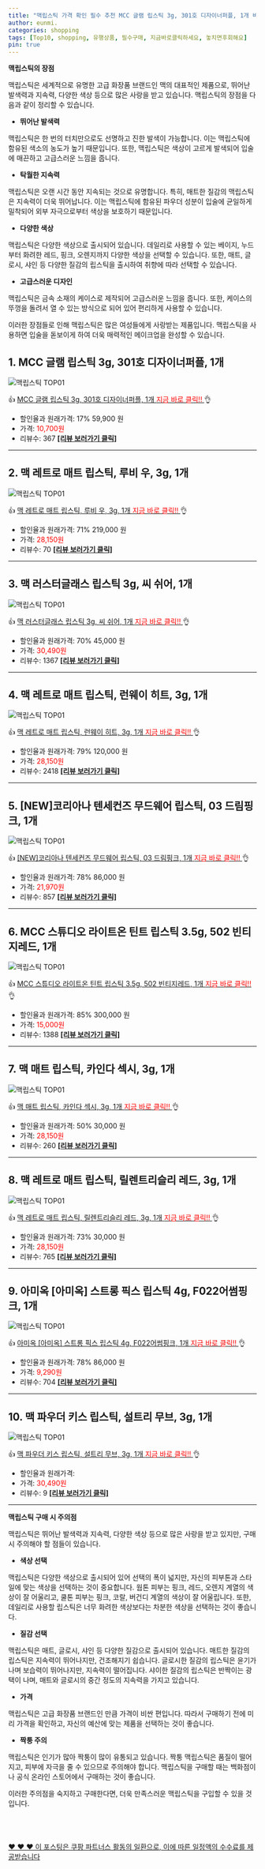 ```yaml
---
title: "맥립스틱 가격 확인 필수 추천 MCC 글램 립스틱 3g, 301호 디자이너퍼플, 1개 비교 장점 구매가이드"
author: eunmi.
categories: shopping
tags: [Top10, shopping, 유행상품, 필수구매, 지금바로클릭하세요, 놓치면후회해요]
pin: true
---
```

**맥립스틱의 장점**

맥립스틱은 세계적으로 유명한 고급 화장품 브랜드인 맥의 대표적인 제품으로, 뛰어난 발색력과 지속력, 다양한 색상 등으로 많은 사랑을 받고 있습니다. 맥립스틱의 장점을 다음과 같이 정리할 수 있습니다.

* **뛰어난 발색력**

맥립스틱은 한 번의 터치만으로도 선명하고 진한 발색이 가능합니다. 이는 맥립스틱에 함유된 색소의 농도가 높기 때문입니다. 또한, 맥립스틱은 색상이 고르게 발색되어 입술에 매끈하고 고급스러운 느낌을 줍니다.

* **탁월한 지속력**

맥립스틱은 오랜 시간 동안 지속되는 것으로 유명합니다. 특히, 매트한 질감의 맥립스틱은 지속력이 더욱 뛰어납니다. 이는 맥립스틱에 함유된 파우더 성분이 입술에 균일하게 밀착되어 외부 자극으로부터 색상을 보호하기 때문입니다.

* **다양한 색상**

맥립스틱은 다양한 색상으로 출시되어 있습니다. 데일리로 사용할 수 있는 베이지, 누드부터 화려한 레드, 핑크, 오렌지까지 다양한 색상을 선택할 수 있습니다. 또한, 매트, 글로시, 샤인 등 다양한 질감의 립스틱을 출시하여 취향에 따라 선택할 수 있습니다.

* **고급스러운 디자인**

맥립스틱은 금속 소재의 케이스로 제작되어 고급스러운 느낌을 줍니다. 또한, 케이스의 뚜껑을 돌려서 열 수 있는 방식으로 되어 있어 편리하게 사용할 수 있습니다.

이러한 장점들로 인해 맥립스틱은 많은 여성들에게 사랑받는 제품입니다. 맥립스틱을 사용하면 입술을 돋보이게 하여 더욱 매력적인 메이크업을 완성할 수 있습니다.

   

## 1. MCC 글램 립스틱 3g, 301호 디자이너퍼플, 1개

![맥립스틱 TOP01](https://thumbnail7.coupangcdn.com/thumbnails/remote/230x230ex/image/retail/images/2020/05/21/17/3/fd324263-62d3-4393-83d2-254e1fb77975.jpg)


👍 [MCC 글램 립스틱 3g, 301호 디자이너퍼플, 1개 <font color=red> 지금 바로 클릭!! </font> ](https://link.coupang.com/re/AFFSDP?lptag=AF3617701&subid=GithubCoopas&pageKey=1619330809&traceid=V0-153&itemId=2772508079&vendorItemId=70762333042) 👌 


- 할인율과 원래가격: 17%  59,900   원
- 가격: <span style='color:red'>10,700원</span>
- 리뷰수: 367  [**[리뷰 보러가기 클릭]**](https://link.coupang.com/re/AFFSDP?lptag=AF3617701&subid=GithubCoopas&pageKey=1619330809&traceid=V0-153&itemId=2772508079&vendorItemId=70762333042)

---


   

## 2. 맥 레트로 매트 립스틱, 루비 우, 3g, 1개

![맥립스틱 TOP01](https://thumbnail10.coupangcdn.com/thumbnails/remote/230x230ex/image/retail/images/3935758943155169-2a1eb10b-d8d5-4912-990e-09a38f9f3756.png)


👍 [맥 레트로 매트 립스틱, 루비 우, 3g, 1개 <font color=red> 지금 바로 클릭!! </font> ](https://link.coupang.com/re/AFFSDP?lptag=AF3617701&subid=GithubCoopas&pageKey=5376120420&traceid=V0-153&itemId=8021226166&vendorItemId=75309941179) 👌 


- 할인율과 원래가격: 71%  219,000   원
- 가격: <span style='color:red'>28,150원</span>
- 리뷰수: 70  [**[리뷰 보러가기 클릭]**](https://link.coupang.com/re/AFFSDP?lptag=AF3617701&subid=GithubCoopas&pageKey=5376120420&traceid=V0-153&itemId=8021226166&vendorItemId=75309941179)

---


   

## 3. 맥 러스터글래스 립스틱 3g, 씨 쉬어, 1개

![맥립스틱 TOP01](https://thumbnail6.coupangcdn.com/thumbnails/remote/230x230ex/image/retail/images/2710021877950331-408a7270-9908-44fa-9184-3ef8bbd06029.jpg)


👍 [맥 러스터글래스 립스틱 3g, 씨 쉬어, 1개 <font color=red> 지금 바로 클릭!! </font> ](https://link.coupang.com/re/AFFSDP?lptag=AF3617701&subid=GithubCoopas&pageKey=6063727251&traceid=V0-153&itemId=11162340292&vendorItemId=78440494457) 👌 


- 할인율과 원래가격: 70%  45,000   원
- 가격: <span style='color:red'>30,490원</span>
- 리뷰수: 1367  [**[리뷰 보러가기 클릭]**](https://link.coupang.com/re/AFFSDP?lptag=AF3617701&subid=GithubCoopas&pageKey=6063727251&traceid=V0-153&itemId=11162340292&vendorItemId=78440494457)

---


   

## 4. 맥 레트로 매트 립스틱, 런웨이 히트, 3g, 1개

![맥립스틱 TOP01](https://thumbnail10.coupangcdn.com/thumbnails/remote/230x230ex/image/retail/images/1194282403575962-82c127be-a56c-4add-a618-70136d506e4d.jpg)


👍 [맥 레트로 매트 립스틱, 런웨이 히트, 3g, 1개 <font color=red> 지금 바로 클릭!! </font> ](https://link.coupang.com/re/AFFSDP?lptag=AF3617701&subid=GithubCoopas&pageKey=5376120420&traceid=V0-153&itemId=7971449097&vendorItemId=75260418164) 👌 


- 할인율과 원래가격: 79%  120,000   원
- 가격: <span style='color:red'>28,150원</span>
- 리뷰수: 2418  [**[리뷰 보러가기 클릭]**](https://link.coupang.com/re/AFFSDP?lptag=AF3617701&subid=GithubCoopas&pageKey=5376120420&traceid=V0-153&itemId=7971449097&vendorItemId=75260418164)

---


   

## 5. [NEW]코리아나 텐세컨즈 무드웨어 립스틱, 03 드림핑크, 1개

![맥립스틱 TOP01](https://thumbnail6.coupangcdn.com/thumbnails/remote/230x230ex/image/vendor_inventory/5b61/81e3ac24a28e73e5382c97bcafb069a28752014c61385256a513c968ed3e.jpg)


👍 [[NEW]코리아나 텐세컨즈 무드웨어 립스틱, 03 드림핑크, 1개 <font color=red> 지금 바로 클릭!! </font> ](https://link.coupang.com/re/AFFSDP?lptag=AF3617701&subid=GithubCoopas&pageKey=7460740606&traceid=V0-153&itemId=19445638515&vendorItemId=86556545172) 👌 


- 할인율과 원래가격: 78%  86,000   원
- 가격: <span style='color:red'>21,970원</span>
- 리뷰수: 857  [**[리뷰 보러가기 클릭]**](https://link.coupang.com/re/AFFSDP?lptag=AF3617701&subid=GithubCoopas&pageKey=7460740606&traceid=V0-153&itemId=19445638515&vendorItemId=86556545172)

---


   

## 6. MCC 스튜디오 라이트온 틴트 립스틱 3.5g, 502 빈티지레드, 1개

![맥립스틱 TOP01](https://thumbnail6.coupangcdn.com/thumbnails/remote/230x230ex/image/rs_quotation_api/iupcex7c/ab6b246eea564cf3a22cead6ed17af3d.jpg)


👍 [MCC 스튜디오 라이트온 틴트 립스틱 3.5g, 502 빈티지레드, 1개 <font color=red> 지금 바로 클릭!! </font> ](https://link.coupang.com/re/AFFSDP?lptag=AF3617701&subid=GithubCoopas&pageKey=6055499434&traceid=V0-153&itemId=11114196870&vendorItemId=78393260370) 👌 


- 할인율과 원래가격: 85%  300,000   원
- 가격: <span style='color:red'>15,000원</span>
- 리뷰수: 1388  [**[리뷰 보러가기 클릭]**](https://link.coupang.com/re/AFFSDP?lptag=AF3617701&subid=GithubCoopas&pageKey=6055499434&traceid=V0-153&itemId=11114196870&vendorItemId=78393260370)

---


   

## 7. 맥 매트 립스틱, 카인다 섹시, 3g, 1개

![맥립스틱 TOP01](https://thumbnail9.coupangcdn.com/thumbnails/remote/230x230ex/image/retail/images/2616937463333525-855a5229-4d4b-478c-a065-32a8b0f9fe17.jpg)


👍 [맥 매트 립스틱, 카인다 섹시, 3g, 1개 <font color=red> 지금 바로 클릭!! </font> ](https://link.coupang.com/re/AFFSDP?lptag=AF3617701&subid=GithubCoopas&pageKey=5376121095&traceid=V0-153&itemId=15191918567&vendorItemId=75309941327) 👌 


- 할인율과 원래가격: 50%  30,000   원
- 가격: <span style='color:red'>28,150원</span>
- 리뷰수: 260  [**[리뷰 보러가기 클릭]**](https://link.coupang.com/re/AFFSDP?lptag=AF3617701&subid=GithubCoopas&pageKey=5376121095&traceid=V0-153&itemId=15191918567&vendorItemId=75309941327)

---


   

## 8. 맥 레트로 매트 립스틱, 릴렌트리슬리 레드, 3g, 1개

![맥립스틱 TOP01](https://thumbnail9.coupangcdn.com/thumbnails/remote/230x230ex/image/retail/images/2632938461101781-2c5d974c-06ba-4cee-8b12-ea96423ba557.jpg)


👍 [맥 레트로 매트 립스틱, 릴렌트리슬리 레드, 3g, 1개 <font color=red> 지금 바로 클릭!! </font> ](https://link.coupang.com/re/AFFSDP?lptag=AF3617701&subid=GithubCoopas&pageKey=5376120420&traceid=V0-153&itemId=7971449101&vendorItemId=75260418166) 👌 


- 할인율과 원래가격: 73%  30,000   원
- 가격: <span style='color:red'>28,150원</span>
- 리뷰수: 765  [**[리뷰 보러가기 클릭]**](https://link.coupang.com/re/AFFSDP?lptag=AF3617701&subid=GithubCoopas&pageKey=5376120420&traceid=V0-153&itemId=7971449101&vendorItemId=75260418166)

---


   

## 9. 아미옥 [아미옥] 스트롱 픽스 립스틱 4g, F022어썸핑크, 1개

![맥립스틱 TOP01](https://thumbnail7.coupangcdn.com/thumbnails/remote/230x230ex/image/vendor_inventory/6047/3d3bd7ac3103d71978eb4f711e190de1e13b1a8c75ee279298dc430694ff.jpg)


👍 [아미옥 [아미옥] 스트롱 픽스 립스틱 4g, F022어썸핑크, 1개 <font color=red> 지금 바로 클릭!! </font> ](https://link.coupang.com/re/AFFSDP?lptag=AF3617701&subid=GithubCoopas&pageKey=13368081&traceid=V0-153&itemId=19886787040&vendorItemId=87227648067) 👌 


- 할인율과 원래가격: 78%  86,000   원
- 가격: <span style='color:red'>9,290원</span>
- 리뷰수: 704  [**[리뷰 보러가기 클릭]**](https://link.coupang.com/re/AFFSDP?lptag=AF3617701&subid=GithubCoopas&pageKey=13368081&traceid=V0-153&itemId=19886787040&vendorItemId=87227648067)

---


   

## 10. 맥 파우더 키스 립스틱, 설트리 무브, 3g, 1개

![맥립스틱 TOP01](https://thumbnail8.coupangcdn.com/thumbnails/remote/230x230ex/image/retail/images/3920591223171400-c0e2791c-8e79-4b1c-8f1d-d12ecd36bd94.png)


👍 [맥 파우더 키스 립스틱, 설트리 무브, 3g, 1개 <font color=red> 지금 바로 클릭!! </font> ](https://link.coupang.com/re/AFFSDP?lptag=AF3617701&subid=GithubCoopas&pageKey=7322824636&traceid=V0-153&itemId=8021226347&vendorItemId=75309941350) 👌 


- 할인율과 원래가격: 
- 가격: <span style='color:red'>30,490원</span>
- 리뷰수: 9  [**[리뷰 보러가기 클릭]**](https://link.coupang.com/re/AFFSDP?lptag=AF3617701&subid=GithubCoopas&pageKey=7322824636&traceid=V0-153&itemId=8021226347&vendorItemId=75309941350)

---
**맥립스틱 구매 시 주의점**

맥립스틱은 뛰어난 발색력과 지속력, 다양한 색상 등으로 많은 사랑을 받고 있지만, 구매 시 주의해야 할 점들이 있습니다.

* **색상 선택**

맥립스틱은 다양한 색상으로 출시되어 있어 선택의 폭이 넓지만, 자신의 피부톤과 스타일에 맞는 색상을 선택하는 것이 중요합니다. 웜톤 피부는 핑크, 레드, 오렌지 계열의 색상이 잘 어울리고, 쿨톤 피부는 핑크, 코랄, 버건디 계열의 색상이 잘 어울립니다. 또한, 데일리로 사용할 립스틱은 너무 화려한 색상보다는 차분한 색상을 선택하는 것이 좋습니다.

* **질감 선택**

맥립스틱은 매트, 글로시, 샤인 등 다양한 질감으로 출시되어 있습니다. 매트한 질감의 립스틱은 지속력이 뛰어나지만, 건조해지기 쉽습니다. 글로시한 질감의 립스틱은 윤기가 나며 보습력이 뛰어나지만, 지속력이 떨어집니다. 샤이한 질감의 립스틱은 반짝이는 광택이 나며, 매트와 글로시의 중간 정도의 지속력을 가지고 있습니다.

* **가격**

맥립스틱은 고급 화장품 브랜드인 만큼 가격이 비싼 편입니다. 따라서 구매하기 전에 미리 가격을 확인하고, 자신의 예산에 맞는 제품을 선택하는 것이 좋습니다.

* **짝퉁 주의**

맥립스틱은 인기가 많아 짝퉁이 많이 유통되고 있습니다. 짝퉁 맥립스틱은 품질이 떨어지고, 피부에 자극을 줄 수 있으므로 주의해야 합니다. 맥립스틱을 구매할 때는 백화점이나 공식 온라인 스토어에서 구매하는 것이 좋습니다.

이러한 주의점을 숙지하고 구매한다면, 더욱 만족스러운 맥립스틱을 구입할 수 있을 것입니다.<br><br><br><br><br> [ ❤ ❤ ❤ 이 포스팅은 쿠팡 파트너스 활동의 일환으로, 이에 따른 일정액의 수수료를 제공받습니다](https://link.coupang.com/a/bcEFyh)